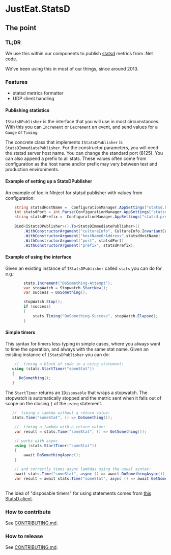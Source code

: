 # JustEat.StatsD

## The point

### TL;DR

We use this within our components to publish [statsd](http://github.com/etsy/statsd) metrics from .Net code.

We've been using this in most of our things, since around 2013.

### Features

* statsd metrics formatter
* UDP client handling

#### Publishing statistics

`IStatsDPublisher` is the interface that you will use in most circumstances. With this you can `Increment` or `Decrement` an event, and send values for a `Gauge` or `Timing`.

The concrete class that implements `IStatsDPublisher` is `StatsDImmediatePublisher`. For the constructor parameters, you will need the statsd server host name. You can change the standard port (8125). You can also append a prefix to all stats. These values often come from configuration as the host name and/or prefix may vary between test and production environments.

#### Example of setting up a StatsDPublisher

An example of Ioc in NInject for statsd publisher with values from configuration:
```csharp
	string statsdHostName =  ConfigurationManager.AppSettings["statsd.hostname"];
	int statsdPort = int.Parse(ConfigurationManager.AppSettings["statsd.port"]);
	string statsdPrefix =  ConfigurationManager.AppSettings["statsd.prefix"];
		
	Bind<IStatsDPublisher>().To<StatsDImmediatePublisher>()
        .WithConstructorArgument("cultureInfo", CultureInfo.InvariantCulture)
		.WithConstructorArgument("hostNameOrAddress",statsdHostName)
        .WithConstructorArgument("port", statsdPort)
        .WithConstructorArgument("prefix", statsdPrefix);

```

#### Example of using the interface

Given an existing instance of `IStatsDPublisher` called `stats` you can do for e.g.:

```csharp
		stats.Increment("DoSomething-Attempt");
		var stopWatch = Stopwatch.StartNew();
        var success = DoSomething();

		stopWatch.Stop();
		if (success)
        {
			stats.Timing("DoSomething-Success", stopWatch.Elapsed);
		}
```

#### Simple timers

This syntax for timers less typing in simple cases, where you always want to time the operation, and always with the same stat name. Given an existing instance of `IStatsDPublisher` you can do:

```csharp
    //  timing a block of code in a using statement:
   using (stats.StartTimer("someStat"))
   {
      DoSomething();
   }
```
 
The `StartTimer` returns an `IDisposable` that wraps a stopwatch. The stopwatch is automatically stopped and the metric sent when it falls out of scope on the closing `}` of the `using` statement.
 
```csharp
   //  timing a lambda without a return value:
   stats.Time("someStat", () => DoSomething());

    //  timing a lambda with a return value:
    var result = stats.Time("someStat", () => GetSomething());

    // works with async
    using (stats.StartTimer("someStat"))
    {
        await DoSomethingAsync();
    }

    // and correctly times async lambdas using the usual syntax:
    await stats.Time("someStat", async () => await DoSomethingAsync());
    var result = await stats.Time("someStat", async () => await GetSomethingAsync());
    
```

The idea of "disposable timers" for using statements comes from [this StatsD client](https://github.com/Pereingo/statsd-csharp-client).


### How to contribute

See [CONTRIBUTING.md](CONTRIBUTING.md).

### How to release
See [CONTRIBUTING.md](CONTRIBUTING.md).

